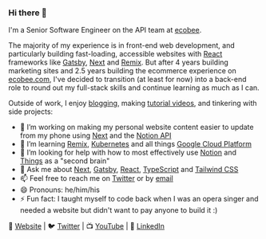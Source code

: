 ### Hi there 👋

I'm a Senior Software Engineer on the API team at [ecobee](https://www.ecobee.com/).

The majority of my experience is in front-end web development, and particularly building fast-loading, accessible websites with [React](https://reactjs.org) frameworks like [Gatsby](https://www.gatsbyjs.com), [Next](https://nextjs.org) and [Remix](https://remix.run). But after 4 years building marketing sites and 2.5 years building the ecommerce experience on [ecobee.com](https://www.ecobee.com), I've decided to transition (at least for now) into a back-end role to round out my full-stack skills and continue learning as much as I can.

Outside of work, I enjoy [blogging](https://michaeluloth.com/writing), making [tutorial videos](https://www.youtube.com/user/michaeluloth), and tinkering with side projects:

- 🔭 I’m working on making my personal website content easier to update from my phone using [Next](https://nextjs.org) and the [Notion API](https://developers.notion.com)
- 🌱 I’m learning [Remix](https://remix.run), [Kubernetes](https://kubernetes.io) and all things [Google Cloud Platform](https://cloud.google.com/gcp)
- 🤔 I’m looking for help with how to most effectively use [Notion](https://www.notion.so) and [Things](https://culturedcode.com/things/) as a "second brain"
- 💬 Ask me about [Next](https://nextjs.org), [Gatsby](https://www.gatsbyjs.com), [React](https://reactjs.org), [TypeScript](https://www.typescriptlang.org) and [Tailwind CSS](https://tailwindcss.com)
- 📫 Feel free to reach me on [Twitter](https://twitter.com/ooloth) or by [email](mailto:hello@michaeluloth.com)
- 😄 Pronouns: he/him/his
- ⚡ Fun fact: I taught myself to code back when I was an opera singer and needed a website but didn't want to pay anyone to build it :)

🏡 [Website](https://michaeluloth.com) | 🐦 [Twitter](https://twitter.com/ooloth) | 📺 [YouTube](https://www.youtube.com/user/michaeluloth) | 👔 [LinkedIn](https://www.linkedin.com/in/michael-uloth-848a1b98/)
